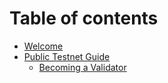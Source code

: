 # Table of contents

* [Welcome](README.md)
* [Public Testnet Guide](public-testnet-guide/README.md)
  * [Becoming a Validator](public-testnet-guide/becoming-a-validator.md)
